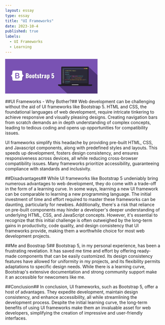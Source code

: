 ```yaml
---
layout: essay
type: essay
title: "UI Frameworks"
date: 2023-10-4
published: true
labels:
  - UI Frameworks
  - Learning
---
```


<img width="300px" class="rounded float-start pe-4" src="../img/bootstrap-5.0-illustration.png">

##UI Frameworks - Why Bother?##
Web development can be challenging without the aid of UI frameworks like Bootstrap 5. HTML and CSS, the foundational languages of web development, require intricate tinkering to achieve responsive and visually pleasing designs. Creating navigation bars from scratch demands an in depth understanding of complex concepts, leading to tedious coding and opens up opportunities for compatibility issues.

UI frameworks simplify this headache by providing pre-built HTML, CSS, and Javascript components, along with predefined styles and layouts. This speeds up development, fosters design consistency, and ensures responsiveness across devices, all while reducing cross-browser compatibility issues. Many frameworks prioritize accessibility, guaranteeing compliance with standards and inclusivity.

##Disadvantages##
While UI frameworks like Bootstrap 5 undeniably bring numerous advantages to web development, they do come with a trade-off in the form of a learning curve. In some ways, learning a new UI framework can be comparable to learning a new programming language. The initial investment of time and effort required to master these frameworks can be daunting, particularly for newbies. Additionally, there's a risk that reliance on pre-built components may hinder a developer's deeper understanding of underlying HTML, CSS, and JavaScript concepts. However, it's essential to recognize that this initial challenge is often outweighed by the long-term gains in productivity, code quality, and design consistency that UI frameworks provide, making them a worthwhile choice for most web development projects.

##Me and Boostrap 5##
Bootstrap 5, in my personal experience, has been a frustrating revelation. It has saved me time and effort by offering ready-made components that can be easily customized. Its design consistency features have allowed for uniformity in my projects, and its flexibility permits adaptations to specific design needs. While there is a learning curve, Bootstrap's extensive documentation and strong community support make it an accessible for newcomers like me.

##Conclusion##
In conclusion, UI frameworks, such as Bootstrap 5, offer a host of advantages. They expedite development, maintain design consistency, and enhance accessibility, all while streamlining the development process. Despite the initial learning curve, the long-term benefits of using UI frameworks make them an invaluable asset for web developers, simplifying the creation of impressive and user-friendly interfaces.
